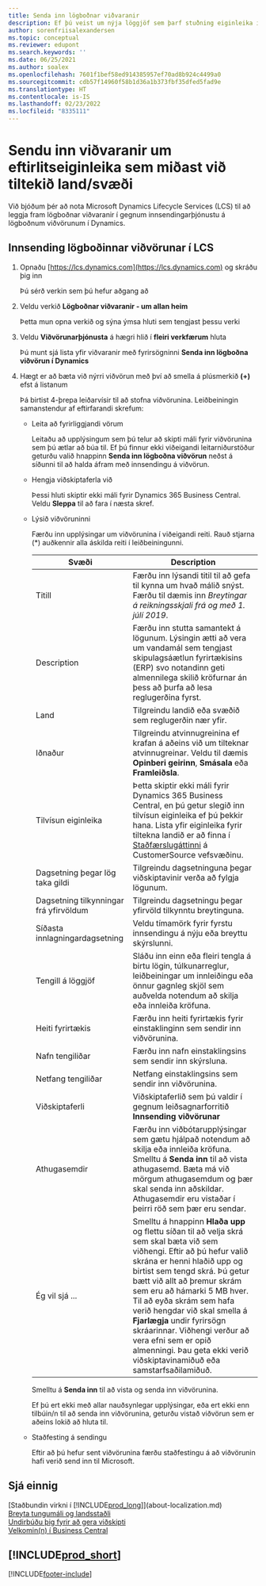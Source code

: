 ```yaml
---
title: Senda inn lögboðnar viðvaranir
description: Ef þú veist um nýja löggjöf sem þarf stuðning eiginleika í Business Central, getur þú fylgst með þessum leiðarvísi til að senda lögboðna viðvörun til framleiðsluteymis.
author: sorenfriisalexandersen
ms.topic: conceptual
ms.reviewer: edupont
ms.search.keywords: ''
ms.date: 06/25/2021
ms.author: soalex
ms.openlocfilehash: 7601f1bef58ed914385957ef70ad8b924c4499a0
ms.sourcegitcommit: cdb57f14960f58b1d36a1b373fbf35dfed5fad9e
ms.translationtype: HT
ms.contentlocale: is-IS
ms.lasthandoff: 02/23/2022
ms.locfileid: "8335111"
---
```

# <a name="submit-alerts-about-countryregion-specific-regulatory-features"></a>Sendu inn viðvaranir um eftirlitseiginleika sem miðast við tiltekið land/svæði

Við bjóðum þér að nota Microsoft Dynamics Lifecycle Services (LCS) til að leggja fram lögboðnar viðvaranir í gegnum innsendingarþjónustu á lögboðnum viðvörunum í Dynamics.  

## <a name="to-submit-a-regulatory-alert-in-lcs"></a>Innsending lögboðinnar viðvörunar í LCS

1. Opnaðu [https://lcs.dynamics.com](https://lcs.dynamics.com) og skráðu þig inn  

    Þú sérð verkin sem þú hefur aðgang að

2. Veldu verkið **Lögboðnar viðvaranir - um allan heim**

    Þetta mun opna verkið og sýna ýmsa hluti sem tengjast þessu verki

3. Veldu **Viðvörunarþjónusta** á hægri hlið í **fleiri verkfærum** hluta

    Þú munt sjá lista yfir viðvaranir með fyrirsögninni **Senda inn lögboðna viðvörun í Dynamics**

4. Hægt er að bæta við nýrri viðvörun með því að smella á plúsmerkið **(+)** efst á listanum

    Þá birtist 4-þrepa leiðarvísir til að stofna viðvörunina. Leiðbeiningin samanstendur af eftirfarandi skrefum:
    - Leita að fyrirliggjandi vörum

        Leitaðu að upplýsingum sem þú telur að skipti máli fyrir viðvörunina sem þú ætlar að búa til. Ef þú finnur ekki viðeigandi leitarniðurstöður geturðu valið hnappinn **Senda inn lögboðna viðvörun** neðst á síðunni til að halda áfram með innsendingu á viðvörun.
    - Hengja viðskiptaferla við

        Þessi hluti skiptir ekki máli fyrir Dynamics 365 Business Central. Veldu **Sleppa** til að fara í næsta skref.
    - Lýsið viðvöruninni

        Færðu inn upplýsingar um viðvörunina í viðeigandi reiti. Rauð stjarna (\*) auðkennir alla áskilda reiti í leiðbeiningunni.

        |Svæði        |Description                               |
        |-------------|------------------------------------------|
        |Titill  | Færðu inn lýsandi titil til að gefa til kynna um hvað málið snýst. Færðu til dæmis inn *Breytingar á reikningsskjali frá og með 1. júlí 2019*. |
        |Description  | Færðu inn stutta samantekt á lögunum. Lýsingin ætti að vera um vandamál sem tengjast skipulagsáætlun fyrirtækisins (ERP) svo notandinn geti almennilega skilið kröfurnar án þess að þurfa að lesa reglugerðina fyrst.|
        |Land  | Tilgreindu landið eða svæðið sem reglugerðin nær yfir.|
        |Iðnaður| Tilgreindu atvinnugreinina ef krafan á aðeins við um tilteknar atvinnugreinar. Veldu til dæmis **Opinberi geirinn**, **Smásala** eða **Framleiðsla**.|
        |Tilvísun eiginleika  | Þetta skiptir ekki máli fyrir Dynamics 365 Business Central, en þú getur slegið inn tilvísun eiginleika ef þú þekkir hana. Lista yfir eiginleika fyrir tiltekna landið er að finna í [Staðfærslugáttinni](/dynamics/s-e/) á CustomerSource vefsvæðinu. |
        |Dagsetning þegar lög taka gildi  | Tilgreindu dagsetninguna þegar viðskiptavinir verða að fylgja lögunum.|
        |Dagsetning tilkynningar frá yfirvöldum  | Tilgreindu dagsetningu þegar yfirvöld tilkynntu breytinguna.|
        |Síðasta innlagningardagsetning  | Veldu tímamörk fyrir fyrstu innsendingu á nýju eða breyttu skýrslunni.|
        |Tengill á löggjöf  | Sláðu inn einn eða fleiri tengla á birtu lögin, túlkunarreglur, leiðbeiningar um innleiðingu eða önnur gagnleg skjöl sem auðvelda notendum að skilja eða innleiða kröfuna.|
        |Heiti fyrirtækis  | Færðu inn heiti fyrirtækis fyrir einstaklinginn sem sendir inn viðvörunina.|
        |Nafn tengiliðar  | Færðu inn nafn einstaklingsins sem sendir inn skýrsluna. |
        |Netfang tengiliðar  | Netfang einstaklingsins sem sendir inn viðvörunina.|
        |Viðskiptaferli  | Viðskiptaferlið sem þú valdir í gegnum leiðsagnarforritið **Innsending viðvörunar**|
        |Athugasemdir  | Færðu inn viðbótarupplýsingar sem gætu hjálpað notendum að skilja eða innleiða kröfuna. Smelltu á **Senda inn** til að vista athugasemd. Bæta má við mörgum athugasemdum og þær skal senda inn aðskildar. Athugasemdir eru vistaðar í þeirri röð sem þær eru sendar. |
        |Ég vil sjá ...  | Smelltu á hnappinn **Hlaða upp** og flettu síðan til að velja skrá sem skal bæta við sem viðhengi. Eftir að þú hefur valið skrána er henni hlaðið upp og birtist sem tengd skrá. Þú getur bætt við allt að þremur skrám sem eru að hámarki 5 MB hver. Til að eyða skrám sem hafa verið hengdar við skal smella á **Fjarlægja** undir fyrirsögn skráarinnar. Viðhengi verður að vera efni sem er opið almenningi. Þau geta ekki verið viðskiptavinamiðuð eða samstarfsaðilamiðuð.|

        Smelltu á **Senda inn** til að vista og senda inn viðvörunina.

        Ef þú ert ekki með allar nauðsynlegar upplýsingar, eða ert ekki enn tilbúin/n til að senda inn viðvörunina, geturðu vistað viðvörun sem er aðeins lokið að hluta til.

    - Staðfesting á sendingu

      Eftir að þú hefur sent viðvörunina færðu staðfestingu á að viðvörunin hafi verið send inn til Microsoft.

## <a name="see-also"></a>Sjá einnig

[Staðbundin virkni í [!INCLUDE[prod_long](includes/prod_long.md)]](about-localization.md)  
[Breyta tungumáli og landsstaðli](about-locale-language.md)  
[Undirbúðu þig fyrir að gera viðskipti](ui-get-ready-business.md)  
[Velkomin(n) í Business Central](index.md)  

## [!INCLUDE[prod_short](includes/free_trial_md.md)]  


[!INCLUDE[footer-include](includes/footer-banner.md)]